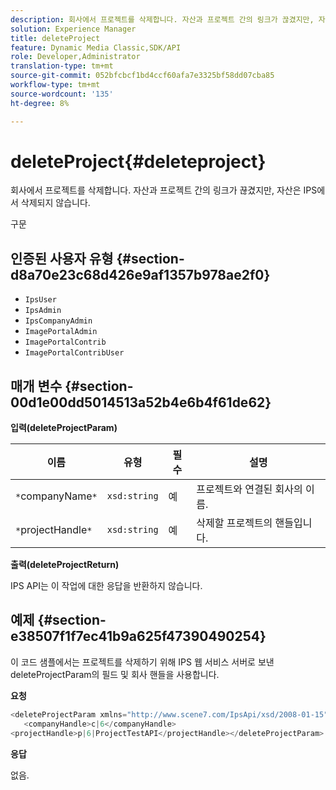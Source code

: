 ```yaml
---
description: 회사에서 프로젝트를 삭제합니다. 자산과 프로젝트 간의 링크가 끊겼지만, 자산은 IPS에서 삭제되지 않습니다.
solution: Experience Manager
title: deleteProject
feature: Dynamic Media Classic,SDK/API
role: Developer,Administrator
translation-type: tm+mt
source-git-commit: 052bfcbcf1bd4ccf60afa7e3325bf58dd07cba85
workflow-type: tm+mt
source-wordcount: '135'
ht-degree: 8%

---
```



# deleteProject{#deleteproject}

회사에서 프로젝트를 삭제합니다. 자산과 프로젝트 간의 링크가 끊겼지만, 자산은 IPS에서 삭제되지 않습니다.

구문

## 인증된 사용자 유형 {#section-d8a70e23c68d426e9af1357b978ae2f0}

* `IpsUser`
* `IpsAdmin`
* `IpsCompanyAdmin`
* `ImagePortalAdmin`
* `ImagePortalContrib`
* `ImagePortalContribUser`

## 매개 변수 {#section-00d1e00dd5014513a52b4e6b4f61de62}

**입력(deleteProjectParam)**

| 이름 | 유형 | 필수 | 설명 |
|---|---|---|---|
| `*`companyName`*` | `xsd:string` | 예 | 프로젝트와 연결된 회사의 이름. |
| `*`projectHandle`*` | `xsd:string` | 예 | 삭제할 프로젝트의 핸들입니다. |

**출력(deleteProjectReturn)**

IPS API는 이 작업에 대한 응답을 반환하지 않습니다.

## 예제 {#section-e38507f1f7ec41b9a625f47390490254}

이 코드 샘플에서는 프로젝트를 삭제하기 위해 IPS 웹 서비스 서버로 보낸 deleteProjectParam의 필드 및 회사 핸들을 사용합니다.

**요청**

```java
<deleteProjectParam xmlns="http://www.scene7.com/IpsApi/xsd/2008-01-15">
   <companyHandle>c|6</companyHandle>
<projectHandle>p|6|ProjectTestAPI</projectHandle></deleteProjectParam>
```

**응답**

없음.
